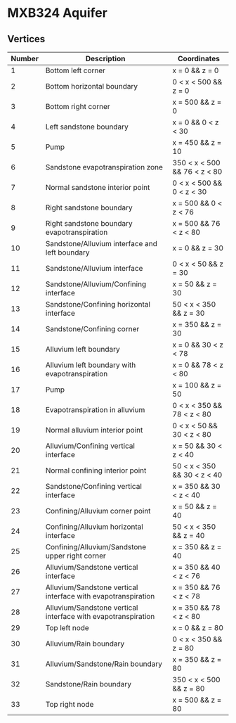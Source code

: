 # MXB324 Aquifer

## Vertices

Number | Description | Coordinates
------ | ----------- | -----------
1 | Bottom left corner | x = 0 && z = 0
2 | Bottom horizontal boundary | 0 < x < 500 && z = 0
3 | Bottom right corner | x = 500 && z = 0
4 | Left sandstone boundary | x = 0 && 0 < z < 30
5 | Pump | x = 450 && z = 10
6 | Sandstone evapotranspiration zone | 350 < x < 500 && 76 < z < 80
7 | Normal sandstone interior point | 0 < x < 500 && 0 < z < 30 || 350 < x < 500 && 30 < z < 80
8 | Right sandstone boundary | x = 500 && 0 < z < 76
9 | Right sandstone boundary evapotranspiration | x = 500 && 76 < z < 80
10 | Sandstone/Alluvium interface and left boundary | x = 0 && z = 30
11 | Sandstone/Alluvium interface | 0 < x < 50 && z = 30
12 | Sandstone/Alluvium/Confining interface | x = 50 && z = 30
13 | Sandstone/Confining horizontal interface | 50 < x < 350 && z = 30
14 | Sandstone/Confining corner | x = 350 && z = 30
15 | Alluvium left boundary | x = 0 && 30 < z < 78
16 | Alluvium left boundary with evapotranspiration | x = 0 && 78 < z < 80
17 | Pump | x = 100 && z = 50
18 | Evapotranspiration in alluvium | 0 < x < 350 && 78 < z < 80
19 | Normal alluvium interior point | 0 < x < 50 && 30 < z < 80 || 0 < x < 350 && 40 < z < 80
20 | Alluvium/Confining vertical interface | x = 50 && 30 < z < 40
21 | Normal confining interior point | 50 < x < 350 && 30 < z < 40
22 | Sandstone/Confining vertical interface | x = 350 && 30 < z < 40
23 | Confining/Alluvium corner point | x = 50 && z = 40
24 | Confining/Alluvium horizontal interface | 50 < x < 350 && z = 40
25 | Confining/Alluvium/Sandstone upper right corner | x = 350 && z = 40
26 | Alluvium/Sandstone vertical interface | x = 350 && 40 < z < 76
27 | Alluvium/Sandstone vertical interface with evapotranspiration | x = 350 && 76 < z < 78
28 | Alluvium/Sandstone vertical interface with evapotranspiration | x = 350 && 78 < z < 80
29 | Top left node | x = 0 && z = 80
30 | Alluvium/Rain boundary | 0 < x < 350 && z = 80
31 | Alluvium/Sandstone/Rain boundary | x = 350 && z = 80
32 | Sandstone/Rain boundary | 350 < x < 500 && z = 80
33 | Top right node | x = 500 && z = 80

